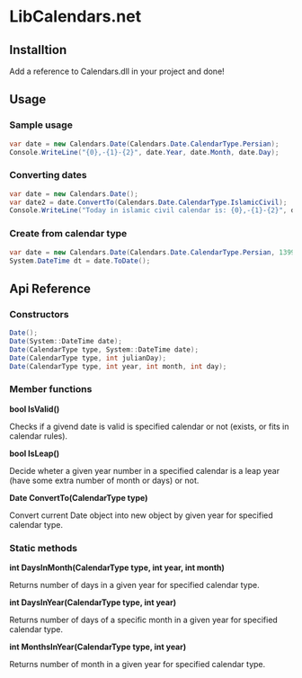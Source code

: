 # LibCalendars.net

## Installtion
Add a reference to Calendars.dll in your project and done!

## Usage

### Sample usage
```csharp
var date = new Calendars.Date(Calendars.Date.CalendarType.Persian);
Console.WriteLine("{0},-{1}-{2}", date.Year, date.Month, date.Day);
```

### Converting dates
```csharp
var date = new Calendars.Date();
var date2 = date.ConvertTo(Calendars.Date.CalendarType.IslamicCivil);
Console.WriteLine("Today in islamic civil calendar is: {0},-{1}-{2}", date.Year, date.Month, date.Day);
````

### Create from calendar type
```csharp
var date = new Calendars.Date(Calendars.Date.CalendarType.Persian, 1399, 2, 30);
System.DateTime dt = date.ToDate();
```

## Api Reference

### Constructors
```csharp
Date();
Date(System::DateTime date);
Date(CalendarType type, System::DateTime date);
Date(CalendarType type, int julianDay);
Date(CalendarType type, int year, int month, int day);
```

### Member functions
**bool IsValid()**

Checks if a givend date is valid is specified calendar or not (exists, or fits in calendar rules).

**bool IsLeap()**

Decide wheter a given year number in a specified calendar is a leap year (have some extra number of month or days) or not.

**Date ConvertTo(CalendarType type)**

Convert current Date object into new object by given year for specified calendar type.


### Static methods
**int DaysInMonth(CalendarType type, int year, int month)**

Returns number of days in a given year for specified calendar type.

**int DaysInYear(CalendarType type, int year)**

Returns number of days of a specific month in a given year for specified calendar type.

**int MonthsInYear(CalendarType type, int year)**

Returns number of month in a given year for specified calendar type.

